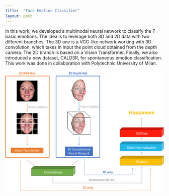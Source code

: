 ```yaml
---
title:  "Face Emotion Classifier"
layout: post
---
```

In this work, we developed a multimodal neural network to classify the 7 basic emotions. The idea is to leverage both 3D and 2D data with two different branches. The 3D one is a VGG-like network working with 3D convolution, which takes in input the point cloud obtained from the depth camera. The 2D branch is based on a Vision Transformer. Finally, we also introduced a new dataset, CALD3R, for spontaneous emotion classification. This work was done in collaboration with Polytechnic University of Milan. 

![Emotion Classifier](../assets/emotion_net.png)
